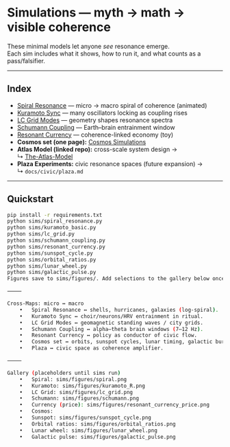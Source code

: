 # Simulations — myth → math → visible coherence

These minimal models let anyone *see* resonance emerge.  
Each sim includes what it shows, how to run it, and what counts as a pass/falsifier.

---

## Index
- [Spiral Resonance](spiral_resonance.md) — micro → macro spiral of coherence (animated)
- [Kuramoto Sync](kuramoto.md) — many oscillators locking as coupling rises
- [LC Grid Modes](lc_grid.md) — geometry shapes resonance spectra
- [Schumann Coupling](schumann.md) — Earth–brain entrainment window
- [Resonant Currency](resonant_currency.md) — coherence-linked economy (toy)
- **Cosmos set (one page):** [Cosmos Simulations](../cosmos/simulations.md)
- **Atlas Model (linked repo):** cross-scale system design →  
  ↳ [The-Atlas-Model](https://github.com/TerralanMira/The-Atlas-Model)
- **Plaza Experiments:** civic resonance spaces (future expansion) →  
  ↳ `docs/civic/plaza.md`

---

## Quickstart
```bash
pip install -r requirements.txt
python sims/spiral_resonance.py
python sims/kuramoto_basic.py
python sims/lc_grid.py
python sims/schumann_coupling.py
python sims/resonant_currency.py
python sims/sunspot_cycle.py
python sims/orbital_ratios.py
python sims/lunar_wheel.py
python sims/galactic_pulse.py
Figures save to sims/figures/. Add selections to the gallery below once generated.

⸻

Cross-Maps: micro ↔ macro
	•	Spiral Resonance ↔ shells, hurricanes, galaxies (log-spiral).
	•	Kuramoto Sync ↔ choir/neurons/HRV entrainment in ritual.
	•	LC Grid Modes ↔ geomagnetic standing waves / city grids.
	•	Schumann Coupling ↔ alpha–theta brain windows (7–12 Hz).
	•	Resonant Currency ↔ policy as conductor of civic flow.
	•	Cosmos set ↔ orbits, sunspot cycles, lunar timing, galactic bursts.
	•	Plaza ↔ civic space as coherence amplifier.

⸻

Gallery (placeholders until sims run)
	•	Spiral: sims/figures/spiral.png
	•	Kuramoto: sims/figures/kuramoto_R.png
	•	LC Grid: sims/figures/lc_grid.png
	•	Schumann: sims/figures/schumann.png
	•	Currency (price): sims/figures/resonant_currency_price.png
	•	Cosmos:
	•	Sunspot: sims/figures/sunspot_cycle.png
	•	Orbital ratios: sims/figures/orbital_ratios.png
	•	Lunar wheel: sims/figures/lunar_wheel.png
	•	Galactic pulse: sims/figures/galactic_pulse.png
